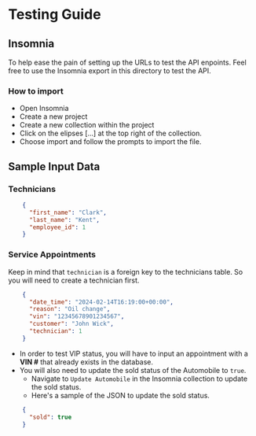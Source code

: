 # Testing Guide

## Insomnia

To help ease the pain of setting up the URLs to test the API enpoints. Feel free to use the Insomnia export in this directory to test the API.

### How to import

- Open Insomnia
- Create a new project
- Create a new collection within the project
- Click on the elipses [...] at the top right of the collection.
- Choose import and follow the prompts to import the file.

## Sample Input Data

### Technicians

```JSON
    {
      "first_name": "Clark",
      "last_name": "Kent",
      "employee_id": 1
    }
```

### Service Appointments

Keep in mind that `technician` is a foreign key to the technicians table. So you will need to create a technician first.

```JSON
    {
      "date_time": "2024-02-14T16:19:00+00:00",
      "reason": "Oil change",
      "vin": "12345678901234567",
      "customer": "John Wick",
      "technician": 1
    }
```

- In order to test VIP status, you will have to input an appointment with a **VIN #** that already exists in the database.
- You will also need to update the sold status of the Automobile to `true`.
  - Navigate to `Update Automobile` in the Insomnia collection to update the sold status.
  - Here's a sample of the JSON to update the sold status.

```JSON
    {
      "sold": true
    }
```
